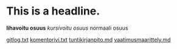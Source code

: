 # This is a headline.

**lihavoitu osuus**
*kursivoitu osuus*
normaali osuus

[gitlog.txt](https://github.com/Diilimies/ot-harjoitustyo/blob/main/laskarit/viikko1/gitlog.txt)
[komentorivi.txt](https://github.com/Diilimies/ot-harjoitustyo/blob/main/laskarit/viikko1/komentorivi.txt)
[tuntikirjanpito.md](https://github.com/Diilimies/ot-harjoitustyo/blob/main/dokumentaatio/tuntikirjanpito.md)
[vaatimusmaarittely.md](https://github.com/Diilimies/ot-harjoitustyo/blob/main/dokumentaatio/vaatimusmaarittely.md)
